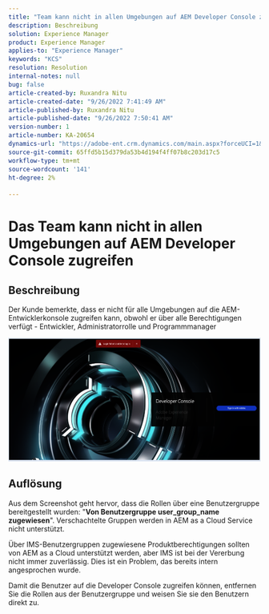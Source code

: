 ```yaml
---
title: "Team kann nicht in allen Umgebungen auf AEM Developer Console zugreifen"
description: Beschreibung
solution: Experience Manager
product: Experience Manager
applies-to: "Experience Manager"
keywords: "KCS"
resolution: Resolution
internal-notes: null
bug: false
article-created-by: Ruxandra Nitu
article-created-date: "9/26/2022 7:41:49 AM"
article-published-by: Ruxandra Nitu
article-published-date: "9/26/2022 7:50:41 AM"
version-number: 1
article-number: KA-20654
dynamics-url: "https://adobe-ent.crm.dynamics.com/main.aspx?forceUCI=1&pagetype=entityrecord&etn=knowledgearticle&id=d4a7c7a8-6e3d-ed11-9db1-002248086a73"
source-git-commit: 65ffd5b15d379da53b4d194f4ff07b8c203d17c5
workflow-type: tm+mt
source-wordcount: '141'
ht-degree: 2%

---
```


# Das Team kann nicht in allen Umgebungen auf AEM Developer Console zugreifen

## Beschreibung


Der Kunde bemerkte, dass er nicht für alle Umgebungen auf die AEM-Entwicklerkonsole zugreifen kann, obwohl er über alle Berechtigungen verfügt - Entwickler, Administratorrolle und Programmmanager

![](assets/___c5e8bdde-6f3d-ed11-9db1-002248086a73___.png)


## Auflösung


Aus dem Screenshot geht hervor, dass die Rollen über eine Benutzergruppe bereitgestellt wurden: &quot;<b>Von Benutzergruppe user_group_name zugewiesen</b>&quot;.
Verschachtelte Gruppen werden in AEM as a Cloud Service nicht unterstützt.

Über IMS-Benutzergruppen zugewiesene Produktberechtigungen sollten von AEM as a Cloud unterstützt werden, aber IMS ist bei der Vererbung nicht immer zuverlässig. Dies ist ein Problem, das bereits intern angesprochen wurde.



Damit die Benutzer auf die Developer Console zugreifen können, entfernen Sie die Rollen aus der Benutzergruppe und weisen Sie sie den Benutzern direkt zu.

